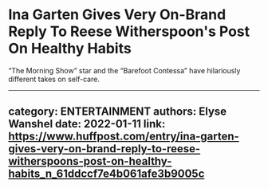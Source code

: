 # Ina Garten Gives Very On-Brand Reply To Reese Witherspoon's Post On Healthy Habits

“The Morning Show” star and the “Barefoot Contessa” have hilariously different takes on self-care.

---
category: ENTERTAINMENT
authors: Elyse Wanshel
date: 2022-01-11
link: https://www.huffpost.com/entry/ina-garten-gives-very-on-brand-reply-to-reese-witherspoons-post-on-healthy-habits_n_61ddccf7e4b061afe3b9005c
---
